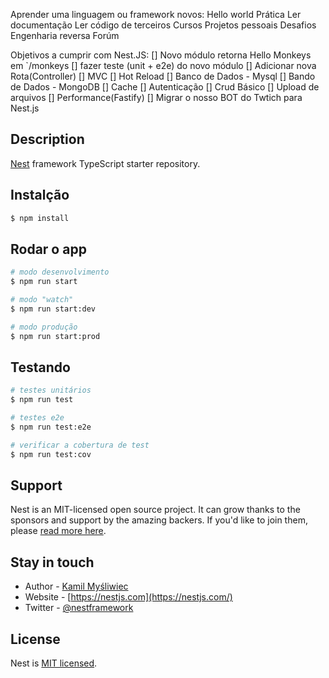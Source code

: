 
Aprender uma linguagem ou framework novos:
Hello world
Prática
Ler documentação
Ler código de terceiros
Cursos
Projetos pessoais
Desafios
Engenharia reversa
Forúm

Objetivos a cumprir com Nest.JS:
[] Novo módulo retorna Hello Monkeys em `/monkeys
[] fazer teste (unit + e2e) do novo módulo
[] Adicionar nova Rota(Controller)
[] MVC
[] Hot Reload
[] Banco de Dados - Mysql
[] Bando de Dados - MongoDB
[] Cache
[] Autenticação
[] Crud Básico
[] Upload de arquivos
[] Performance(Fastify)
[] Migrar o nosso BOT do Twtich para Nest.js

## Description

[Nest](https://github.com/nestjs/nest) framework TypeScript starter repository.

## Instalção

```bash
$ npm install
```

## Rodar o app

```bash
# modo desenvolvimento
$ npm run start

# modo "watch"
$ npm run start:dev

# modo produção
$ npm run start:prod
```

## Testando

```bash
# testes unitários
$ npm run test

# testes e2e 
$ npm run test:e2e

# verificar a cobertura de test
$ npm run test:cov
```

## Support

Nest is an MIT-licensed open source project. It can grow thanks to the sponsors and support by the amazing backers. If you'd like to join them, please [read more here](https://docs.nestjs.com/support).

## Stay in touch

- Author - [Kamil Myśliwiec](https://kamilmysliwiec.com)
- Website - [https://nestjs.com](https://nestjs.com/)
- Twitter - [@nestframework](https://twitter.com/nestframework)

## License

Nest is [MIT licensed](LICENSE).
